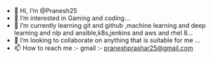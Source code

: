 - 👋 Hi, I’m @Pranesh25
- 👀 I’m interested in Gaming and coding...
- 🌱 I’m currently learning git and github ,machine learning and deep learning and nlp and ansible,k8s,jenkins and aws and rhel 8...
- 💞️ I’m looking to collaborate on  anything that is suitable for me ...
- 📫 How to reach me :- gmail :- praneshprashar25@gmail.com 

<!---
Pranesh25/Pranesh25 is a ✨ special ✨ repository because its `README.md` (this file) appears on your GitHub profile.
You can click the Preview link to take a look at your changes.
--->
